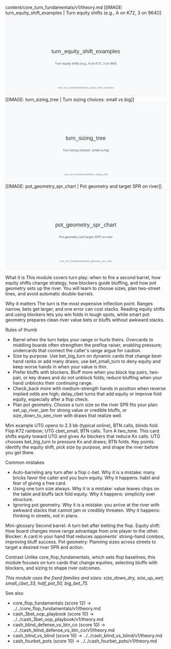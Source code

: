 content/core_turn_fundamentals/v1/theory.md
[[IMAGE: turn_equity_shift_examples | Turn equity shifts (e.g., A on K72, 3 on 964)]]
![Turn equity shifts (e.g., A on K72, 3 on 964)](images/turn_equity_shift_examples.svg)
[[IMAGE: turn_sizing_tree | Turn sizing choices: small vs big]]
![Turn sizing choices: small vs big](images/turn_sizing_tree.svg)
[[IMAGE: pot_geometry_spr_chart | Pot geometry and target SPR on river]]
![Pot geometry and target SPR on river](images/pot_geometry_spr_chart.svg)

What it is
This module covers turn play: when to fire a second barrel, how equity shifts change strategy, how blockers guide bluffing, and how pot geometry sets up the river. You will learn to choose sizes, plan two-street lines, and avoid automatic double-barrels.

Why it matters
The turn is the most expensive inflection point. Ranges narrow, bets get larger, and one error can cost stacks. Reading equity shifts and using blockers lets you win folds in tough spots, while smart pot geometry prepares clean river value bets or bluffs without awkward stacks.

Rules of thumb
- Barrel when the turn helps your range or hurts theirs. Overcards to middling boards often strengthen the preflop raiser, enabling pressure; undercards that connect the caller's range argue for caution.
- Size by purpose. Use bet_big_turn on dynamic cards that change best-hand ranks or add many draws; use bet_small_turn to deny equity and keep worse hands in when your value is thin.
- Prefer bluffs with blockers. Bluff more when you block top pairs, two-pair, or key draws and do not unblock folds; reduce bluffing when your hand unblocks their continuing range.
- Check_back more with medium-strength hands in position when reverse implied odds are high; delay_cbet turns that add equity or improve fold equity, especially after a flop check.
- Plan pot geometry. Choose a turn size so the river SPR fits your plan: set_up_river_jam for strong value or credible bluffs, or size_down_to_see_river with draws that realize well.

Mini example
UTG opens to 2.3 bb (typical online), BTN calls, blinds fold. Flop K72 rainbow; UTG cbet_small, BTN calls. Turn A two_tone. This card shifts equity toward UTG and gives Ax blockers that reduce Kx calls. UTG chooses bet_big_turn to pressure Kx and draws; BTN folds. Key points: identify the equity shift, pick size by purpose, and shape the river before you get there.

Common mistakes
- Auto-barreling any turn after a flop c-bet. Why it is a mistake: many bricks favor the caller and you burn equity. Why it happens: habit and fear of giving a free card.
- Using one turn size always. Why it is a mistake: value leaves chips on the table and bluffs lack fold equity. Why it happens: simplicity over structure.
- Ignoring pot geometry. Why it is a mistake: you arrive at the river with awkward stacks that cannot jam or credibly threaten. Why it happens: thinking in streets, not in plans.

Mini-glossary
Second barrel: A turn bet after betting the flop.
Equity shift: How board changes move range advantage from one player to the other.
Blocker: A card in your hand that reduces opponents' strong-hand combos, improving bluff success.
Pot geometry: Planning sizes across streets to target a desired river SPR and action.

Contrast
Unlike core_flop_fundamentals, which sets flop baselines, this module focuses on turn cards that change equities, selecting bluffs with blockers, and sizing to shape river outcomes.

_This module uses the fixed families and sizes: size_down_dry, size_up_wet; small_cbet_33, half_pot_50, big_bet_75._

See also
- core_flop_fundamentals (score 12) → ../../core_flop_fundamentals/v1/theory.md
- cash_3bet_oop_playbook (score 10) → ../../cash_3bet_oop_playbook/v1/theory.md
- cash_blind_defense_vs_btn_co (score 10) → ../../cash_blind_defense_vs_btn_co/v1/theory.md
- cash_blind_vs_blind (score 10) → ../../cash_blind_vs_blind/v1/theory.md
- cash_fourbet_pots (score 10) → ../../cash_fourbet_pots/v1/theory.md